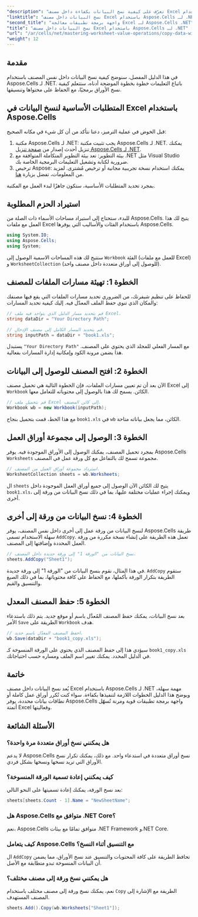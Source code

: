 ```yaml
---
"description": "تعرّف على كيفية نسخ البيانات بكفاءة داخل مصنف Excel باستخدام Aspose.Cells لـ .NET. اتبع هذا الدليل التفصيلي لنسخ أوراق العمل ونقل البيانات وإدارة ملفات Excel بسهولة."
"linktitle": "نسخ البيانات داخل مصنف Excel باستخدام Aspose.Cells لـ .NET"
"second_title": "واجهة برمجة تطبيقات معالجة Excel لـ Aspose.Cells .NET"
"title": "نسخ البيانات داخل مصنف Excel باستخدام Aspose.Cells لـ .NET"
"url": "/ar/cells/net/mastering-worksheet-value-operations/copy-data-within-excel-workbook/"
"weight": 12
---
```


## مقدمة

في هذا الدليل المفصل، سنوضح كيفية نسخ البيانات داخل نفس المصنف باستخدام Aspose.Cells لـ .NET. باتباع التعليمات خطوة بخطوة الموضحة أدناه، ستتعلم كيفية نسخ الأوراق برمجيًا، مع الحفاظ على محتواها وتنسيقها.

## المتطلبات الأساسية لنسخ البيانات في Excel باستخدام Aspose.Cells

قبل الخوض في عملية الترميز، دعنا نتأكد من أن كل شيء في مكانه الصحيح:

1. مكتبة Aspose.Cells لـ .NET: يجب تثبيت مكتبة Aspose.Cells لـ .NET. يمكنك تنزيل أحدث إصدار من [صفحة تنزيل Aspose.Cells لـ .NET](https://releases.aspose.com/cells/net/).
2. بيئة التطوير: تعد بيئة التطوير المتكاملة المتوافقة مع .NET مثل Visual Studio ضرورية لكتابة وتشغيل التعليمات البرمجية الخاصة بك.
3. ترخيص Aspose: يمكنك استخدام نسخة تجريبية مجانية أو ترخيص مُشترى. لمزيد من المعلومات، تفضل بزيارة [هنا](https://purchase.aspose.com/temporary-license/).

بمجرد تحديد المتطلبات الأساسية، ستكون جاهزًا لبدء العمل مع المكتبة.

## استيراد الحزم المطلوبة

للبدء، ستحتاج إلى استيراد مساحات الأسماء ذات الصلة من Aspose.Cells. يتيح لك هذا العمل مع ملفات Excel باستخدام الفئات والأساليب التي يوفرها Aspose.Cells.

```csharp
using System.IO;
using Aspose.Cells;
using System;
```

ستتيح لك هذه المساحات الاسمية الوصول إلى `Workbook` الفئة (للعمل مع ملفات Excel) و `WorksheetCollection` (للوصول إلى أوراق متعددة داخل مصنف واحد).

## الخطوة 1: تهيئة مسارات الملفات للمصنف

للحفاظ على تنظيم شيفرتك، من الضروري تحديد مسارات الملفات التي يقع فيها مصنفك والمكان الذي تنوي حفظ الملف المعدّل فيه. إليك كيفية تحديد المسارات:

```csharp
// قم بتحديد مسار الدليل الذي يتواجد فيه ملف Excel.
string dataDir = "Your Directory Path";

// قم بتحديد المسار الكامل إلى مصنف الإدخال.
string inputPath = dataDir + "book1.xls";
```

يستبدل `"Your Directory Path"` مع المسار الفعلي للمجلد الذي يحتوي على المصنف. هذا يضمن مرونة الكود وإمكانية إدارة المسارات بفعالية.

## الخطوة 2: افتح المصنف للوصول إلى البيانات

الآن بعد أن تم تعيين مسارات الملفات، فإن الخطوة التالية هي تحميل مصنف Excel إلى `Workbook` الكائن. يسمح لك هذا بالوصول إلى محتوياته للتعامل معها.

```csharp
// قم بتحميل ملف Excel إلى كائن المصنف.
Workbook wb = new Workbook(inputPath);
```

مع هذا الخط، قمت بتحميل بنجاح `book1.xls` في `wb` الكائن، مما يجعل بياناته متاحة.

## الخطوة 3: الوصول إلى مجموعة أوراق العمل

بمجرد تحميل المصنف، يمكنك الوصول إلى الأوراق الموجودة فيه. يوفر Aspose.Cells `Worksheets` مجموعة تسمح لك بالتفاعل مع كل ورقة عمل في المصنف.

```csharp
// استرداد مجموعة أوراق العمل من المصنف.
WorksheetCollection sheets = wb.Worksheets;
```

ال `sheets` يتيح لك الكائن الآن الوصول إلى جميع أوراق العمل الموجودة داخل `book1.xls`، ويمكنك إجراء عمليات مختلفة عليها، بما في ذلك نسخ البيانات من ورقة إلى أخرى.

## الخطوة 4: نسخ البيانات من ورقة إلى أخرى

لنسخ البيانات من ورقة عمل إلى أخرى داخل نفس المصنف، يوفر Aspose.Cells طريقة سهلة الاستخدام تسمى `AddCopy`. تعمل هذه الطريقة على إنشاء نسخة مكررة من ورقة العمل المحددة وإضافتها إلى المصنف.

```csharp
// نسخ البيانات من "الورقة 1" إلى ورقة جديدة داخل المصنف.
sheets.AddCopy("Sheet1");
```

في هذا المثال، نقوم بنسخ البيانات من "الورقة 1" إلى ورقة جديدة. `AddCopy` ستقوم الطريقة بتكرار الورقة بأكملها، مع الحفاظ على كافة محتوياتها، بما في ذلك الصيغ والتنسيق والقيم.

## الخطوة 5: حفظ المصنف المعدل

بعد نسخ البيانات، يمكنك حفظ المصنف المُعدَّل باسم أو موقع جديد. يتم ذلك باستدعاء الأمر `Save` الطريقة على `Workbook` هدف.

```csharp
// احفظ المصنف المعدّل باسم جديد.
wb.Save(dataDir + "book1_copy.xls");
```

سيؤدي هذا إلى حفظ المصنف الذي يحتوي على الورقة المنسوخة كـ `book1_copy.xls` في الدليل المحدد. يمكنك تغيير اسم الملف ومساره حسب احتياجاتك.

## خاتمة

يُعد نسخ البيانات داخل مصنف Excel باستخدام Aspose.Cells لـ .NET مهمة سهلة، ويوضح هذا الدليل الخطوات اللازمة لتنفيذها بكفاءة. سواء كنت تُكرر أوراق عمل كاملة أو نطاقات بيانات محددة، يوفر Aspose.Cells واجهة برمجة تطبيقات قوية ومرنة تُسهّل أتمتة Excel وفعاليتها.

## الأسئلة الشائعة

### هل يمكنني نسخ أوراق متعددة مرة واحدة؟

لا يدعم Aspose.Cells نسخ أوراق متعددة في استدعاء واحد. مع ذلك، يمكنك تكرار نسخ الأوراق التي تريد نسخها ونسخها بشكل فردي.

### كيف يمكنني إعادة تسمية الورقة المنسوخة؟

بعد نسخ الورقة، يمكنك إعادة تسميتها على النحو التالي:

```csharp
sheets[sheets.Count - 1].Name = "NewSheetName";
```

### هل Aspose.Cells متوافق مع .NET Core؟

نعم، Aspose.Cells متوافق تمامًا مع بيئات .NET Framework و.NET Core.

### كيف يتعامل Aspose.Cells مع التنسيق أثناء النسخ؟

ال `AddCopy` تحافظ الطريقة على كافة المحتويات والتنسيق عند نسخ الأوراق، مما يضمن أن البيانات المنسوخة تبدو متطابقة مع الأصل.

### هل يمكنني نسخ ورقة إلى مصنف مختلف؟

نعم، يمكنك نسخ ورقة إلى مصنف مختلف باستخدام `Copy` الطريقة مع الإشارة إلى المصنف المستهدف.

```csharp
sheets.Add().Copy(wb.Worksheets["Sheet1"]);
```